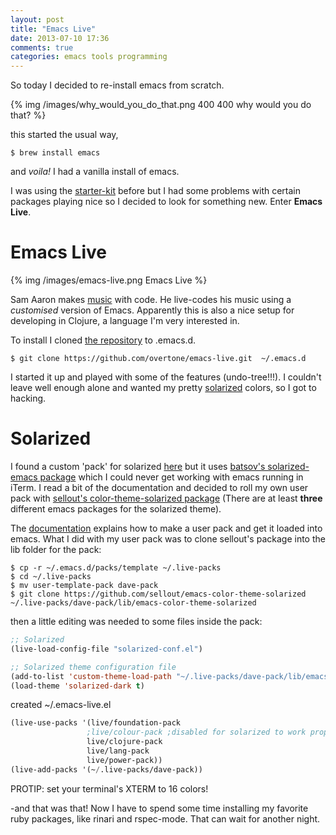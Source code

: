```yaml
---
layout: post
title: "Emacs Live"
date: 2013-07-10 17:36
comments: true
categories: emacs tools programming
---
```


So today I decided to re-install emacs from scratch.

{% img /images/why_would_you_do_that.png 400 400 why would you do that? %}

this started the usual way,

```
$ brew install emacs
```
and *voila!* I had a vanilla install of emacs.

I was using the [starter-kit](https://github.com/technomancy/emacs-starter-kit) before
but I had some problems with certain packages playing nice so I decided to look for
something new. Enter **Emacs Live**.

Emacs Live
==========

{% img /images/emacs-live.png Emacs Live %}

Sam Aaron makes [music](https://www.youtube.com/watch?v=bMP-7POtML0) with code. He
live-codes his music using a *customised* version of Emacs. Apparently this is also a
nice setup for developing in Clojure, a language I'm very interested in.

To install I cloned [the repository](https://github.com/overtone/emacs-live)
to .emacs.d.

```
$ git clone https://github.com/overtone/emacs-live.git  ~/.emacs.d
```

I started it up and played with some of the features (undo-tree!!!).
I couldn't leave well enough alone and wanted my pretty [solarized](http://ethanschoonover.com/solarized) colors, so I got to hacking.

Solarized
=========

I found a custom 'pack' for solarized [here](https://github.com/siancu/solarized-pack) but
it uses [batsov's solarized-emacs package](https://github.com/bbatsov/solarized-emacs) which I could never get working with emacs running in iTerm. I read a bit of the documentation and decided to roll my own user pack with [sellout's color-theme-solarized package](https://github.com/sellout/emacs-color-theme-solarized) (There are at least **three** different emacs packages for the solarized theme).

The [documentation](http://overtone.github.io/emacs-live/documentation.html) explains how to
make a user pack and get it loaded into emacs. What I did with my user pack was to clone
sellout's package into the lib folder for the pack:

```
$ cp -r ~/.emacs.d/packs/template ~/.live-packs
$ cd ~/.live-packs
$ mv user-template-pack dave-pack
$ git clone https://github.com/sellout/emacs-color-theme-solarized ~/.live-packs/dave-pack/lib/emacs-color-theme-solarized
```

then a little editing was needed to some files inside the pack:

``` cl ~/.live-packs/dave-pack/init.el
;; Solarized
(live-load-config-file "solarized-conf.el")
```

``` cl ~/.live-packs/dave-pack/config/solarized-conf.el
;; Solarized theme configuration file
(add-to-list 'custom-theme-load-path "~/.live-packs/dave-pack/lib/emacs-color-theme-solarized")
(load-theme 'solarized-dark t)
```

created ~/.emacs-live.el

``` cl ~/.emacs-live.el
(live-use-packs '(live/foundation-pack
                 ;live/colour-pack ;disabled for solarized to work properly
                 live/clojure-pack
                 live/lang-pack
                 live/power-pack))
(live-add-packs '(~/.live-packs/dave-pack))
```

PROTIP: set your terminal's XTERM to 16 colors!

-and that was that! Now I have to spend some time installing my favorite
ruby packages, like rinari and rspec-mode. That can wait for another night.
